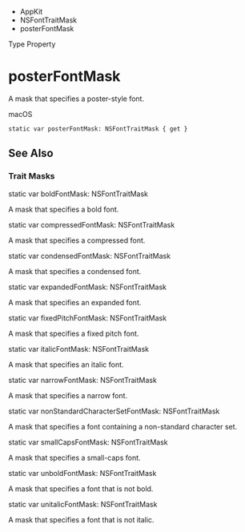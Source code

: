 

- AppKit
- NSFontTraitMask
-  posterFontMask 

Type Property

# posterFontMask

A mask that specifies a poster-style font.

macOS

``` source
static var posterFontMask: NSFontTraitMask { get }
```

## See Also

### Trait Masks

static var boldFontMask: NSFontTraitMask

A mask that specifies a bold font.

static var compressedFontMask: NSFontTraitMask

A mask that specifies a compressed font.

static var condensedFontMask: NSFontTraitMask

A mask that specifies a condensed font.

static var expandedFontMask: NSFontTraitMask

A mask that specifies an expanded font.

static var fixedPitchFontMask: NSFontTraitMask

A mask that specifies a fixed pitch font.

static var italicFontMask: NSFontTraitMask

A mask that specifies an italic font.

static var narrowFontMask: NSFontTraitMask

A mask that specifies a narrow font.

static var nonStandardCharacterSetFontMask: NSFontTraitMask

A mask that specifies a font containing a non-standard character set.

static var smallCapsFontMask: NSFontTraitMask

A mask that specifies a small-caps font.

static var unboldFontMask: NSFontTraitMask

A mask that specifies a font that is not bold.

static var unitalicFontMask: NSFontTraitMask

A mask that specifies a font that is not italic.

